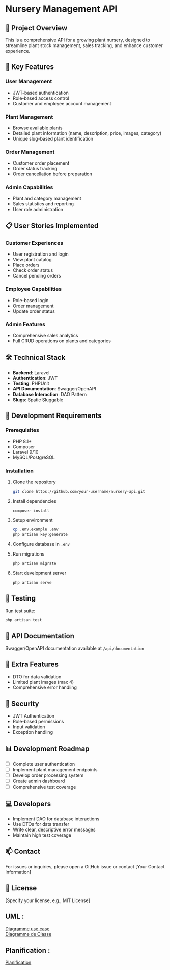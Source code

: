 # Nursery Management API

## 🌱 Project Overview

This is a comprehensive API for a growing plant nursery, designed to streamline plant stock management, sales tracking, and enhance customer experience.

## 🚀 Key Features

### User Management
- JWT-based authentication
- Role-based access control
- Customer and employee account management

### Plant Management
- Browse available plants
- Detailed plant information (name, description, price, images, category)
- Unique slug-based plant identification

### Order Management
- Customer order placement
- Order status tracking
- Order cancellation before preparation

### Admin Capabilities
- Plant and category management
- Sales statistics and reporting
- User role administration

## 📋 User Stories Implemented

### Customer Experiences
- User registration and login
- View plant catalog
- Place orders
- Check order status
- Cancel pending orders

### Employee Capabilities
- Role-based login
- Order management
- Update order status

### Admin Features
- Comprehensive sales analytics
- Full CRUD operations on plants and categories

## 🛠 Technical Stack

- **Backend**: Laravel
- **Authentication**: JWT
- **Testing**: PHPUnit
- **API Documentation**: Swagger/OpenAPI
- **Database Interaction**: DAO Pattern
- **Slugs**: Spatie Sluggable

## 🔧 Development Requirements

### Prerequisites
- PHP 8.1+
- Composer
- Laravel 9/10
- MySQL/PostgreSQL

### Installation

1. Clone the repository
   ```bash
   git clone https://github.com/your-username/nursery-api.git
   ```

2. Install dependencies
   ```bash
   composer install
   ```

3. Setup environment
   ```bash
   cp .env.example .env
   php artisan key:generate
   ```

4. Configure database in `.env`

5. Run migrations
   ```bash
   php artisan migrate
   ```

6. Start development server
   ```bash
   php artisan serve
   ```

## 🧪 Testing

Run test suite:
```bash
php artisan test
```

## 📄 API Documentation

Swagger/OpenAPI documentation available at `/api/documentation`

## 🌟 Extra Features

- DTO for data validation
- Limited plant images (max 4)
- Comprehensive error handling

## 🔐 Security

- JWT Authentication
- Role-based permissions
- Input validation
- Exception handling

## 📊 Development Roadmap

- [ ] Complete user authentication
- [ ] Implement plant management endpoints
- [ ] Develop order processing system
- [ ] Create admin dashboard
- [ ] Comprehensive test coverage

## 💻 Developers

- Implement DAO for database interactions
- Use DTOs for data transfer
- Write clear, descriptive error messages
- Maintain high test coverage

## 📫 Contact

For issues or inquiries, please open a GitHub issue or contact [Your Contact Information]

## 📜 License

[Specify your license, e.g., MIT License]

## UML :

<a href="https://lucid.app/lucidchart/c954d2fc-239e-4668-9f28-feb0c4bc7711/edit?beaconFlowId=DEC28E1B50B84749&invitationId=inv_cc394b06-80d0-4691-a381-ad69160f29f3&page=0_0">Diagramme use case</a> <br>
<a href="https://lucid.app/lucidchart/767cfed2-17a5-47ca-b4bc-9ebad3cc0cbf/edit?beaconFlowId=D37492C25A6CEB73&page=0_0&invitationId=inv_ccd444a3-e67d-431d-8600-d82a8fbac31d">Diagramme de Classe</a><br>

##  Planification :

<a href="https://hamzachehlaoui3.atlassian.net/jira/software/projects/AP/boards/67">Planification</a>

